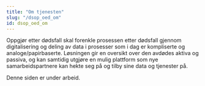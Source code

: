 ```yaml
---
title: "Om tjenesten"
slug: "/dsop_oed_om"
id: dsop_oed_om
---
```


Oppgjør etter dødsfall skal forenkle prosessen etter dødsfall gjennom digitalisering og deling av data i prosesser som i dag er kompliserte og analoge/papirbaserte. Løsningen gir en oversikt over den avdødes aktiva og passiva, og kan samtidig utgjøre en mulig plattform som nye samarbeidspartnere kan hekte seg på og tilby sine data og tjenester på.

Denne siden er under arbeid.

